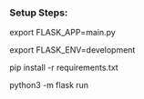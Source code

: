 
### Setup Steps:

export FLASK_APP=main.py

export FLASK_ENV=development

pip install -r requirements.txt

python3 -m flask run
